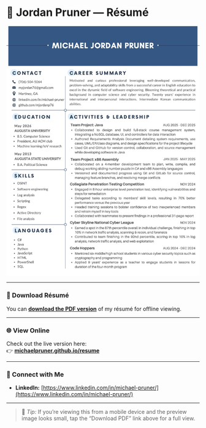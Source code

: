 # 💼 Jordan Pruner — Résumé

![Résumé Preview](michael_jordan_pruner_resume_swe.jpg)

---

### 📄 Download Résumé
You can [**download the PDF version**](michael_jordan_pruner_resume_swe.pdf) of my résumé for offline viewing.

---

### 🌐 View Online
Check out the live version here:  
👉 [**michaelpruner.github.io/resume**](https://mjordanp76.github.io/resume/)

---

### 🔗 Connect with Me
- **LinkedIn:** [https://www.linkedin.com/in/michael-pruner/](https://www.linkedin.com/in/michael-pruner/)  

---

> 🧠 *Tip:* If you’re viewing this from a mobile device and the preview image looks small, tap the “Download PDF” link above for a full view.
